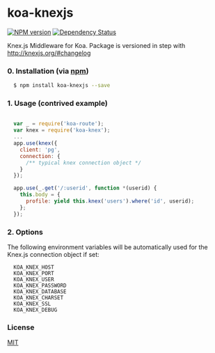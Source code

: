 koa-knexjs
===================

[![NPM version][npm-image]][npm-url]
[![Dependency Status][daviddm-image]][daviddm-url]

Knex.js Middleware for Koa. Package is versioned in step with <http://knexjs.org/#changelog>

### 0. Installation (via [npm](https://npmjs.org/package/koa-knex))

```bash
  $ npm install koa-knexjs --save
```

### 1. Usage (contrived example)

```javascript

  var _ = require('koa-route');
  var knex = require('koa-knex');
  ...
  app.use(knex({
    client: 'pg',
    connection: {
      /** typical knex connection object */
    }
  });

  app.use(_.get('/:userid', function *(userid) {
    this.body = {
      profile: yield this.knex('users').where('id', userid);
    };
  });

```

### 2. Options

The following environment variables will be automatically used for the Knex.js connection object if set:
```
  KOA_KNEX_HOST
  KOA_KNEX_PORT
  KOA_KNEX_USER
  KOA_KNEX_PASSWORD
  KOA_KNEX_DATABASE
  KOA_KNEX_CHARSET
  KOA_KNEX_SSL
  KOA_KNEX_DEBUG
```
  
### License

[MIT](http://www.opensource.org/licenses/mit-license.php)

[npm-image]: https://img.shields.io/npm/v/koa-knex.svg?style=flat-square
[npm-url]: https://npmjs.org/package/koa-knex
[daviddm-image]: http://img.shields.io/david/tjwebb/koa-knex-middleware.svg?style=flat-square
[daviddm-url]: https://david-dm.org/tjwebb/koa-knex-middleware
